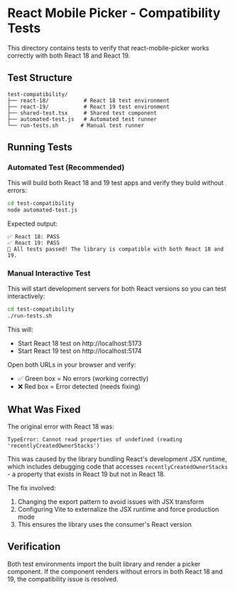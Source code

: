 # React Mobile Picker - Compatibility Tests

This directory contains tests to verify that react-mobile-picker works correctly with both React 18 and React 19.

## Test Structure

```
test-compatibility/
├── react-18/           # React 18 test environment
├── react-19/           # React 19 test environment
├── shared-test.tsx     # Shared test component
├── automated-test.js   # Automated test runner
└── run-tests.sh       # Manual test runner
```

## Running Tests

### Automated Test (Recommended)

This will build both React 18 and 19 test apps and verify they build without errors:

```bash
cd test-compatibility
node automated-test.js
```

Expected output:
```
✅ React 18: PASS
✅ React 19: PASS
🎉 All tests passed! The library is compatible with both React 18 and 19.
```

### Manual Interactive Test

This will start development servers for both React versions so you can test interactively:

```bash
cd test-compatibility
./run-tests.sh
```

This will:
- Start React 18 test on http://localhost:5173
- Start React 19 test on http://localhost:5174

Open both URLs in your browser and verify:
- ✅ Green box = No errors (working correctly)
- ❌ Red box = Error detected (needs fixing)

## What Was Fixed

The original error with React 18 was:
```
TypeError: Cannot read properties of undefined (reading 'recentlyCreatedOwnerStacks')
```

This was caused by the library bundling React's development JSX runtime, which includes debugging code that accesses `recentlyCreatedOwnerStacks` - a property that exists in React 19 but not in React 18.

The fix involved:
1. Changing the export pattern to avoid issues with JSX transform
2. Configuring Vite to externalize the JSX runtime and force production mode
3. This ensures the library uses the consumer's React version

## Verification

Both test environments import the built library and render a picker component. If the component renders without errors in both React 18 and 19, the compatibility issue is resolved.